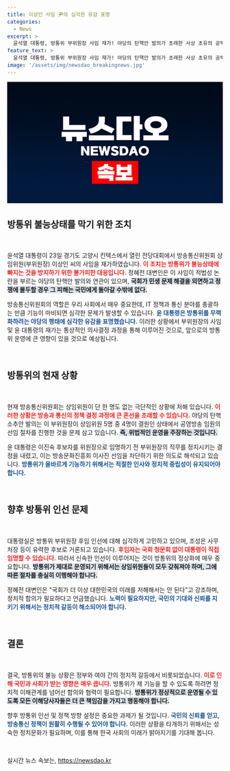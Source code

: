 ```yaml
---
title: 이상인 사임 尹의 심각한 유감 표명
categories:
  - News
excerpt: >
  윤석열 대통령, 방통위 부위원장 사임 재가! 야당의 탄핵안 발의가 초래한 사상 초유의 공백. 방송·IT 정책의 혼란 속, 민생을 위한 입법은 뒷전인 국회를 향한 경고 메시지!
feature_text: >
  윤석열 대통령, 방통위 부위원장 사임 재가! 야당의 탄핵안 발의가 초래한 사상 초유의 공백. 방송·IT 정책의 혼란 속, 민생을 위한 입법은 뒷전인 국회를 향한 경고 메시지!
image: '/assets/img/newsdao_breakingnews.jpg'
---
```


<p><img src="/assets/img/newsdao_breakingnews.jpg" alt="cryptoinkorea 속보" /></p>

<h2 data-ke-size="size26">방통위 불능상태를 막기 위한 조치</h2>

<p data-ke-size="size16">&nbsp;</p>

<p>윤석열 대통령이 23일 경기도 고양시 킨텍스에서 열린 전당대회에서 방송통신위원회 상임위원(부위원장) 이상인 씨의 사임을 재가하였습니다. <b><span style="color: #ee2323;">이 조치는 방통위가 불능상태에 빠지는 것을 방지하기 위한 불가피한 대응입니다.</span></b> 정혜전 대변인은 이 사임이 적법성 논란을 부르는 야당의 탄핵안 발의와 연관이 있으며, <b><span style="background-color: #21538527;">국회가 민생 문제 해결을 외면하고 정쟁에 몰두할 경우 그 피해는 국민에게 돌아갈 수밖에 없다.</span></b> </p>

<p>방송통신위원회의 역할은 우리 사회에서 매우 중요한데, IT 정책과 통신 분야를 총괄하는 만큼 기능이 마비되면 심각한 문제가 발생할 수 있습니다. <b><span style="color: #1a5490;">윤 대통령은 방통위를 무력화하려는 야당의 행태에 심각한 유감을 표명했습니다.</span></b> 이러한 상황에서 부위원장의 사임 및 윤 대통령의 재가는 통상적인 의사결정 과정을 통해 이루어진 것으로, 앞으로의 방통위 운영에 큰 영향이 있을 것으로 예상됩니다.</p>

<p data-ke-size="size16">&nbsp;</p>

<h2 data-ke-size="size26">방통위의 현재 상황</h2>

<p data-ke-size="size16">&nbsp;</p>

<p>현재 방송통신위원회는 상임위원이 단 한 명도 없는 극단적인 상황에 처해 있습니다. <b><span style="color: #ee2323;">이러한 상황은 방송과 통신의 정책 결정 과정에 큰 혼선을 초래할 수 있습니다.</span></b> 야당의 탄핵 소추안 발의는 이 부위원장이 상임위원 5명 중 4명이 결원인 상태에서 공영방송 임원의 선임 절차를 진행한 것을 문제 삼고 있습니다. <b><span style="background-color: #21538527;">즉, 위법적인 운영을 주장하는 것입니다.</span></b> </p>

<p>윤 대통령은 이진숙 후보자를 위원장으로 임명하기 전 부위원장의 직무를 정지시키는 결정을 내렸고, 이는 방송문화진흥회 이사진 선임을 차단하기 위한 의도로 해석되고 있습니다. <b><span style="color: #1a5490;">방통위가 올바르게 기능하기 위해서는 적절한 인사와 정치적 중립성이 유지되어야 합니다.</span></b> </p>

<p data-ke-size="size16">&nbsp;</p>

<h2 data-ke-size="size26">향후 방통위 인선 문제</h2>

<p data-ke-size="size16">&nbsp;</p>

<p>대통령실은 방통위 부위원장 후임 인선에 대해 심각하게 고민하고 있으며, 조성은 사무처장 등이 유력한 후보로 거론되고 있습니다. <b><span style="color: #ee2323;">후임자는 국회 청문회 없이 대통령이 직접 임명할 수 있습니다.</span></b> 따라서 신속한 인선이 이루어지는 것이 방통위의 정상화에 매우 중요합니다. <b><span style="background-color: #21538527;">방통위가 제대로 운영되기 위해서는 상임위원들이 모두 갖춰져야 하며, 그에 따른 절차를 충실히 이행해야 합니다.</span></b> </p>

<p>정혜전 대변인은 "국회가 더 이상 대한민국의 미래를 저해해서는 안 된다"고 강조하며, 정치적 합의가 필요하다고 언급했습니다. <b><span style="color: #1a5490;">노력이 필요하지만, 국민의 기대와 신뢰를 지키기 위해서는 정치적 갈등이 해소되어야 합니다.</span></b></p>

<p data-ke-size="size16">&nbsp;</p>

<h2 data-ke-size="size26">결론</h2>

<p data-ke-size="size16">&nbsp;</p>

<p>결국, 방통위의 불능 상황은 정부와 여야 간의 정치적 갈등에서 비롯되었습니다. <b><span style="color: #ee2323;">이로 인해 국민과 사회가 받는 영향은 매우 큽니다.</span></b> 방통위가 제 기능을 할 수 있도록 하려면 정치적 이해관계를 넘어선 합의와 협력이 필요합니다. <b><span style="background-color: #21538527;">방통위가 정상적으로 운영될 수 있도록 모든 이해당사자들은 더 큰 책임감을 가지고 행동해야 합니다.</span></b> </p>

<p>향후 방통위 인선 및 정책 방향 설정은 중요한 과제가 될 것입니다. <b><span style="color: #1a5490;">국민의 신뢰를 얻고, 방송통신 정책이 원활히 수행될 수 있어야 합니다.</span></b> 이러한 상황을 타개하기 위해서는 성숙한 정치문화가 필요하며, 이를 통해 한국 사회의 미래가 밝아지기를 기대해 봅니다. </p>

<p data-ke-size="size16">&nbsp;</p>
실시간 뉴스 속보는, <a href="https://newsdao.kr" rel="dofollow">https://newsdao.kr</a>


